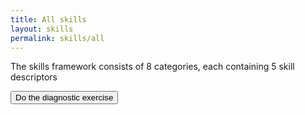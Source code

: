 ```yaml
---
title: All skills
layout: skills
permalink: skills/all
---
```

<p>The skills framework consists of 8 categories, each containing 5 skill descriptors</p>


<div class="text-center m-2" >
<a href="{{ site.baseurl }}/diagnostic"><button type="button" class="btn btn-primary">Do the diagnostic exercise</button></a>
</div>
